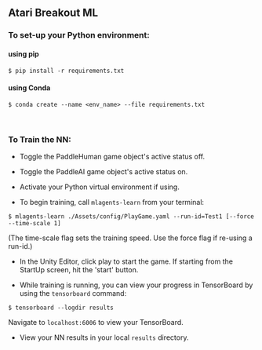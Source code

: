 ## Atari Breakout ML

### To set-up your Python environment:

#### using pip

`$ pip install -r requirements.txt`

#### using Conda

`$ conda create --name <env_name> --file requirements.txt`

<br/>

### To Train the NN:


- Toggle the PaddleHuman game object's active status off.

- Toggle the PaddleAI game object's active status on.

- Activate your Python virtual environment if using.

- To begin training, call `mlagents-learn` from your terminal:

`$ mlagents-learn ./Assets/config/PlayGame.yaml --run-id=Test1 [--force --time-scale 1]`

(The time-scale flag sets the training speed.  Use the force flag if re-using a run-id.)

- In the Unity Editor, click play to start the game.  If starting from the StartUp screen, hit the 'start' button.

- While training is running, you can view your progress in TensorBoard by using the `tensorboard` command:

`$ tensorboard --logdir results`

Navigate to `localhost:6006` to view your TensorBoard.

- View your NN results in your local `results` directory.

 
